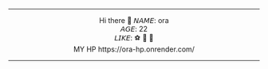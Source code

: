 <div align='center'>

<hr>
Hi there 👋
𝘕𝘈𝘔𝘌: ora <br>
𝘈𝘎𝘌:  22 <br>
𝘓𝘐𝘒𝘌: ⚽ 🥐 📖 <br>
MY HP https://ora-hp.onrender.com/
<hr>

</div>


